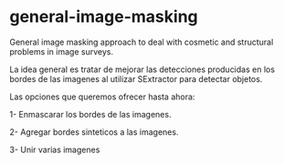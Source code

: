 # general-image-masking
General image masking approach to deal with cosmetic and structural problems in image surveys.

La idea general es tratar de mejorar las detecciones producidas en los bordes de las imagenes al utilizar
SExtractor para detectar objetos. 

Las opciones que queremos ofrecer hasta ahora:

1- Enmascarar los bordes de las imagenes.

2- Agregar bordes sinteticos a las imagenes.

3- Unir varias imagenes
